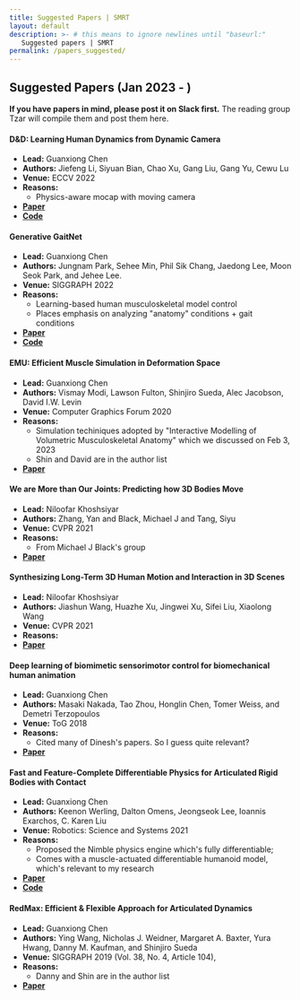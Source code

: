```yaml
---
title: Suggested Papers | SMRT
layout: default
description: >- # this means to ignore newlines until "baseurl:"
   Suggested papers | SMRT
permalink: /papers_suggested/
---
```


## Suggested Papers (Jan 2023 - )

**If you have papers in mind, please post it on Slack first.** The reading group Tzar will compile them and post them here.

#### D&D: Learning Human Dynamics from Dynamic Camera
* **Lead:** Guanxiong Chen
* **Authors:** Jiefeng Li, Siyuan Bian, Chao Xu, Gang Liu, Gang Yu, Cewu Lu
* **Venue:** ECCV 2022
* **Reasons:**
    * Physics-aware mocap with moving camera
* [**Paper**](https://arxiv.org/abs/2209.08790)
* [**Code**](https://github.com/Jeff-sjtu/DnD)

#### Generative GaitNet
* **Lead:** Guanxiong Chen
* **Authors:** Jungnam Park, Sehee Min, Phil Sik Chang, Jaedong Lee, Moon Seok Park, and Jehee Lee.
* **Venue:** SIGGRAPH 2022
* **Reasons:**
    * Learning-based human musculoskeletal model control
    * Places emphasis on analyzing "anatomy" conditions + gait conditions
* [**Paper**](https://dl.acm.org/doi/abs/10.1145/3528233.3530717)
* [**Code**](https://github.com/namjohn10/GenerativeGaitNet)

#### EMU: Efficient Muscle Simulation in Deformation Space
* **Lead:** Guanxiong Chen
* **Authors:** Vismay Modi, Lawson Fulton, Shinjiro Sueda, Alec Jacobson, David I.W. Levin
* **Venue:** Computer Graphics Forum 2020
* **Reasons:**
    * Simulation techiniques adopted by "Interactive Modelling of Volumetric Musculoskeletal Anatomy" which we discussed on Feb 3, 2023
    * Shin and David are in the author list
* [**Paper**](https://www.dgp.toronto.edu/projects/efficient-muscles/)

#### We are More than Our Joints: Predicting how 3D Bodies Move
* **Lead:** Niloofar Khoshsiyar
* **Authors:** Zhang, Yan and Black, Michael J and Tang, Siyu
* **Venue:** CVPR 2021
* **Reasons:**
    * From Michael J Black's group
* [**Paper**](https://yz-cnsdqz.github.io/eigenmotion/MOJO/index.html/)

#### Synthesizing Long-Term 3D Human Motion and Interaction in 3D Scenes
* **Lead:** Niloofar Khoshsiyar
* **Authors:** Jiashun Wang, Huazhe Xu, Jingwei Xu, Sifei Liu, Xiaolong Wang
* **Venue:** CVPR 2021
* **Reasons:**
* [**Paper**](https://jiashunwang.github.io/Long-term-Motion-in-3D-Scenes/)

#### Deep learning of biomimetic sensorimotor control for biomechanical human animation
* **Lead:** Guanxiong Chen
* **Authors:** Masaki Nakada, Tao Zhou, Honglin Chen, Tomer Weiss, and Demetri Terzopoulos
* **Venue:** ToG 2018
* **Reasons:**
    * Cited many of Dinesh's papers. So I guess quite relevant?
* [**Paper**](https://dl.acm.org/doi/10.1145/3197517.3201305)

#### Fast and Feature-Complete Differentiable Physics for Articulated Rigid Bodies with Contact
* **Lead:** Guanxiong Chen
* **Authors:** Keenon Werling, Dalton Omens, Jeongseok Lee, Ioannis Exarchos, C. Karen Liu
* **Venue:** Robotics: Science and Systems 2021
* **Reasons:**
    * Proposed the Nimble physics engine which's fully differentiable;
    * Comes with a muscle-actuated differentiable humanoid model, which's relevant to my research
* [**Paper**](https://arxiv.org/abs/2103.16021)
* [**Code**](https://github.com/keenon/nimblephysics)

#### RedMax: Efficient & Flexible Approach for Articulated Dynamics
* **Lead:** Guanxiong Chen
* **Authors:** Ying Wang, Nicholas J. Weidner, Margaret A. Baxter, Yura Hwang, Danny M. Kaufman, and Shinjiro Sueda
* **Venue:** SIGGRAPH 2019 (Vol. 38, No. 4, Article 104),
* **Reasons:**
    * Danny and Shin are in the author list
* [**Paper**](http://faculty.cs.tamu.edu/sueda/projects/redmax/)